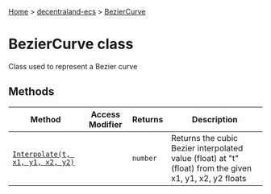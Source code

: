 [Home](./index) &gt; [decentraland-ecs](./decentraland-ecs.md) &gt; [BezierCurve](./decentraland-ecs.beziercurve.md)

# BezierCurve class

Class used to represent a Bezier curve

## Methods

|  Method | Access Modifier | Returns | Description |
|  --- | --- | --- | --- |
|  [`Interpolate(t, x1, y1, x2, y2)`](./decentraland-ecs.beziercurve.interpolate.md) |  | `number` | Returns the cubic Bezier interpolated value (float) at "t" (float) from the given x1, y1, x2, y2 floats |

